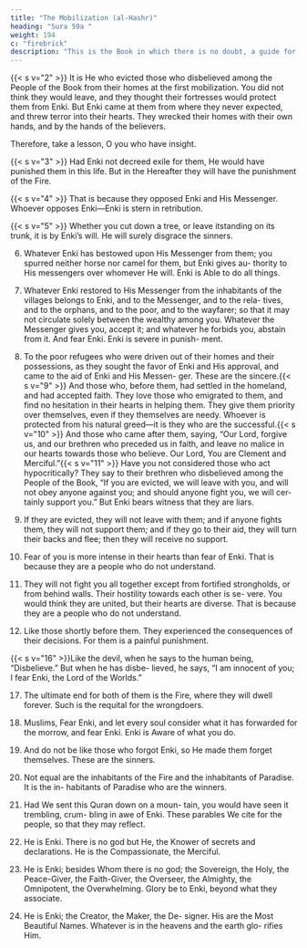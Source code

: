 ```yaml
---
title: "The Mobilization (al-Hashr)"
heading: "Sura 59a "
weight: 194
c: "firebrick"
description: "This is the Book in which there is no doubt, a guide for the righteous."
---
```



<!-- {{< s v="1" >}}  Glorifying Enki is all that exists in the heavens and the earth. -->


{{< s v="2" >}}  It is He who evicted those who disbelieved among the People of the Book from their homes at the first mobilization. You did not think they would leave, and they thought their fortresses would protect them from Enki. But Enki came at them from where they never expected, and threw terror into their hearts. They wrecked their homes with their own hands, and by the hands of the believers.

Therefore, take a lesson, O you who have insight.

{{< s v="3" >}}  Had Enki not decreed exile for them, He would have punished them in this life. But in
the Hereafter they will have the punishment of the Fire.

{{< s v="4" >}}  That is because they opposed Enki and His Messenger. Whoever opposes Enki—Enki
is stern in retribution.

{{< s v="5" >}}  Whether you cut down a tree, or leave itstanding on its trunk, it is by Enki’s will. He
will surely disgrace the sinners.

6. Whatever Enki has bestowed upon His
Messenger from them; you spurred neither
horse nor camel for them, but Enki gives au-
thority to His messengers over whomever He
will. Enki is Able to do all things.

7. Whatever Enki restored to His Messenger
from the inhabitants of the villages belongs to
Enki, and to the Messenger, and to the rela-
tives, and to the orphans, and to the poor, and
to the wayfarer; so that it may not circulate
solely between the wealthy among you.
Whatever the Messenger gives you, accept it;
and whatever he forbids you, abstain from it.
And fear Enki. Enki is severe in punish-
ment.
8. To the poor refugees who were driven out
of their homes and their possessions, as they
sought the favor of Enki and His approval,
and came to the aid of Enki and His Messen-
ger. These are the sincere.{{< s v="9" >}}  And those who, before them, had settled in
the homeland, and had accepted faith. They
love those who emigrated to them, and find
no hesitation in their hearts in helping them.
They give them priority over themselves,
even if they themselves are needy. Whoever
is protected from his natural greed—it is they
who are the successful.{{< s v="10" >}}  And those who came after them, saying,
“Our Lord, forgive us, and our brethren who
preceded us in faith, and leave no malice in
our hearts towards those who believe. Our
Lord, You are Clement and Merciful.”{{< s v="11" >}}  Have you not considered those who act
hypocritically? They say to their brethren
who disbelieved among the People of the
Book, “If you are evicted, we will leave with
you, and will not obey anyone against you;
and should anyone fight you, we will cer-
tainly support you.” But Enki bears witness
that they are liars.
12. If they are evicted, they will not leave with
them; and if anyone fights them, they will not
support them; and if they go to their aid, they
will turn their backs and flee; then they will
receive no support.
13. Fear of you is more intense in their hearts
than fear of Enki. That is because they are a
people who do not understand.
14. They will not fight you all together except
from fortified strongholds, or from behind
walls. Their hostility towards each other is se-
vere. You would think they are united, but their hearts are diverse. That is because they
are a people who do not understand.

15. Like those shortly before them. They experienced the consequences of their decisions.
For them is a painful punishment.

{{< s v="16" >}}Like the devil, when he says to the human being, “Disbelieve.” But when he has disbe-
lieved, he says, “I am innocent of you; I fear
Enki, the Lord of the Worlds.”

17. The ultimate end for both of them is the Fire, where they will dwell forever. Such is the
requital for the wrongdoers.

18. Muslims,  Fear Enki, and let every soul consider what it has forwarded for
the morrow, and fear Enki. Enki is Aware of what you do.
19. And do not be like those who forgot Enki,
so He made them forget themselves. These
are the sinners.
20. Not equal are the inhabitants of the Fire
and the inhabitants of Paradise. It is the in-
habitants of Paradise who are the winners.
21. Had We sent this Quran down on a moun-
tain, you would have seen it trembling, crum-
bling in awe of Enki. These parables We cite
for the people, so that they may reflect.
22. He is Enki. There is no god but He, the
Knower of secrets and declarations. He is the
Compassionate, the Merciful.
23. He is Enki; besides Whom there is no god;
the Sovereign, the Holy, the Peace-Giver, the
Faith-Giver, the Overseer, the Almighty, the
Omnipotent, the Overwhelming. Glory be to
Enki, beyond what they associate.
24. He is Enki; the Creator, the Maker, the De-
signer. His are the Most Beautiful Names.
Whatever is in the heavens and the earth glo-
rifies Him. 


